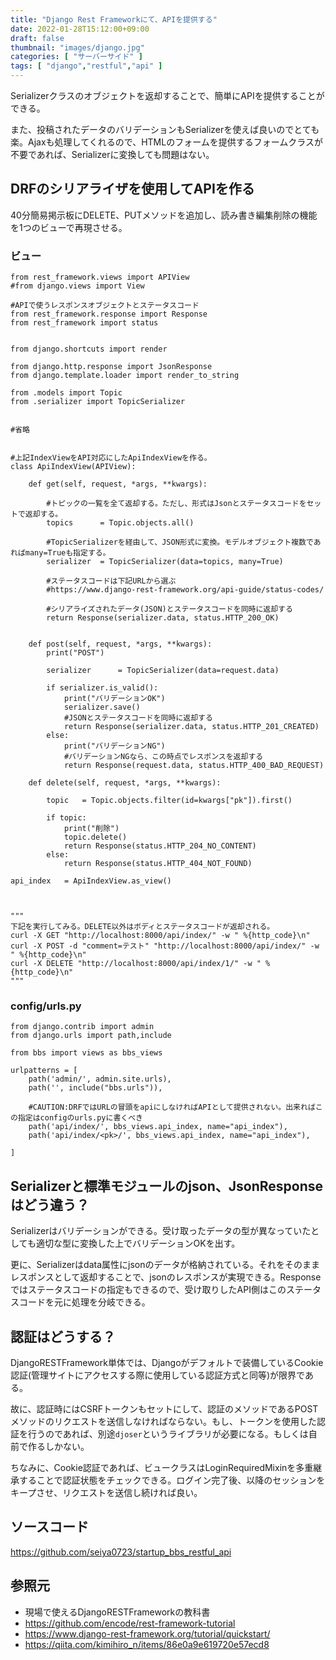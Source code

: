 ```yaml
---
title: "Django Rest Frameworkにて、APIを提供する"
date: 2022-01-28T15:12:00+09:00
draft: false
thumbnail: "images/django.jpg"
categories: [ "サーバーサイド" ]
tags: [ "django","restful","api" ]
---
```


Serializerクラスのオブジェクトを返却することで、簡単にAPIを提供することができる。

また、投稿されたデータのバリデーションもSerializerを使えば良いのでとても楽。Ajaxも処理してくれるので、HTMLのフォームを提供するフォームクラスが不要であれば、Serializerに変換しても問題はない。

## DRFのシリアライザを使用してAPIを作る

40分簡易掲示板にDELETE、PUTメソッドを追加し、読み書き編集削除の機能を1つのビューで再現させる。

### ビュー

    from rest_framework.views import APIView
    #from django.views import View
    
    #APIで使うレスポンスオブジェクトとステータスコード
    from rest_framework.response import Response
    from rest_framework import status
    
    
    from django.shortcuts import render
    
    from django.http.response import JsonResponse
    from django.template.loader import render_to_string
    
    from .models import Topic
    from .serializer import TopicSerializer


    #省略


    #上記IndexViewをAPI対応にしたApiIndexViewを作る。
    class ApiIndexView(APIView):
    
        def get(self, request, *args, **kwargs):
    
            #トピックの一覧を全て返却する。ただし、形式はJsonとステータスコードをセットで返却する。
            topics      = Topic.objects.all()
    
            #TopicSerializerを経由して、JSON形式に変換。モデルオブジェクト複数であればmany=Trueも指定する。
            serializer  = TopicSerializer(data=topics, many=True)
    
            #ステータスコードは下記URLから選ぶ
            #https://www.django-rest-framework.org/api-guide/status-codes/
            
            #シリアライズされたデータ(JSON)とステータスコードを同時に返却する
            return Response(serializer.data, status.HTTP_200_OK)
    
    
        def post(self, request, *args, **kwargs):
            print("POST")
    
            serializer      = TopicSerializer(data=request.data)
    
            if serializer.is_valid():
                print("バリデーションOK")
                serializer.save()
                #JSONとステータスコードを同時に返却する
                return Response(serializer.data, status.HTTP_201_CREATED)
            else:
                print("バリデーションNG")
                #バリデーションNGなら、この時点でレスポンスを返却する
                return Response(request.data, status.HTTP_400_BAD_REQUEST)
    
        def delete(self, request, *args, **kwargs):
    
            topic   = Topic.objects.filter(id=kwargs["pk"]).first()
    
            if topic:
                print("削除")
                topic.delete()
                return Response(status.HTTP_204_NO_CONTENT)
            else:
                return Response(status.HTTP_404_NOT_FOUND)
    
    api_index   = ApiIndexView.as_view()
    
    
    
    """
    下記を実行してみる。DELETE以外はボディとステータスコードが返却される。
    curl -X GET "http://localhost:8000/api/index/" -w " %{http_code}\n"
    curl -X POST -d "comment=テスト" "http://localhost:8000/api/index/" -w " %{http_code}\n"
    curl -X DELETE "http://localhost:8000/api/index/1/" -w " %{http_code}\n"
    """

### config/urls.py


    from django.contrib import admin
    from django.urls import path,include
    
    from bbs import views as bbs_views
    
    urlpatterns = [
        path('admin/', admin.site.urls),
        path('', include("bbs.urls")),
    
        #CAUTION:DRFではURLの冒頭をapiにしなければAPIとして提供されない。出来ればこの指定はconfigのurls.pyに書くべき
        path('api/index/', bbs_views.api_index, name="api_index"),
        path('api/index/<pk>/', bbs_views.api_index, name="api_index"),
    
    ]


## Serializerと標準モジュールのjson、JsonResponseはどう違う？

Serializerはバリデーションができる。受け取ったデータの型が異なっていたとしても適切な型に変換した上でバリデーションOKを出す。

更に、Serializerはdata属性にjsonのデータが格納されている。それをそのままレスポンスとして返却することで、jsonのレスポンスが実現できる。Responseではステータスコードの指定もできるので、受け取りしたAPI側はこのステータスコードを元に処理を分岐できる。

## 認証はどうする？

DjangoRESTFramework単体では、Djangoがデフォルトで装備しているCookie認証(管理サイトにアクセスする際に使用している認証方式と同等)が限界である。

故に、認証時にはCSRFトークンもセットにして、認証のメソッドであるPOSTメソッドのリクエストを送信しなければならない。もし、トークンを使用した認証を行うのであれば、別途`djoser`というライブラリが必要になる。もしくは自前で作るしかない。

ちなみに、Cookie認証であれば、ビュークラスはLoginRequiredMixinを多重継承することで認証状態をチェックできる。ログイン完了後、以降のセッションをキープさせ、リクエストを送信し続ければ良い。

## ソースコード

https://github.com/seiya0723/startup_bbs_restful_api

## 参照元

- 現場で使えるDjangoRESTFrameworkの教科書
- https://github.com/encode/rest-framework-tutorial
- https://www.django-rest-framework.org/tutorial/quickstart/
- https://qiita.com/kimihiro_n/items/86e0a9e619720e57ecd8


